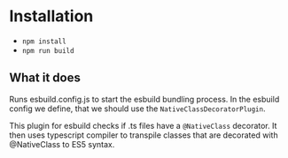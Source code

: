 # Installation

* `npm install`
* `npm run build`

## What it does

Runs esbuild.config.js to start the esbuild bundling process. In the esbuild config we define, that we should use the `NativeClassDecoratorPlugin`.

This plugin for esbuild checks if .ts files have a `@NativeClass` decorator. It then uses typescript compiler to transpile classes that are decorated with @NativeClass to ES5 syntax.